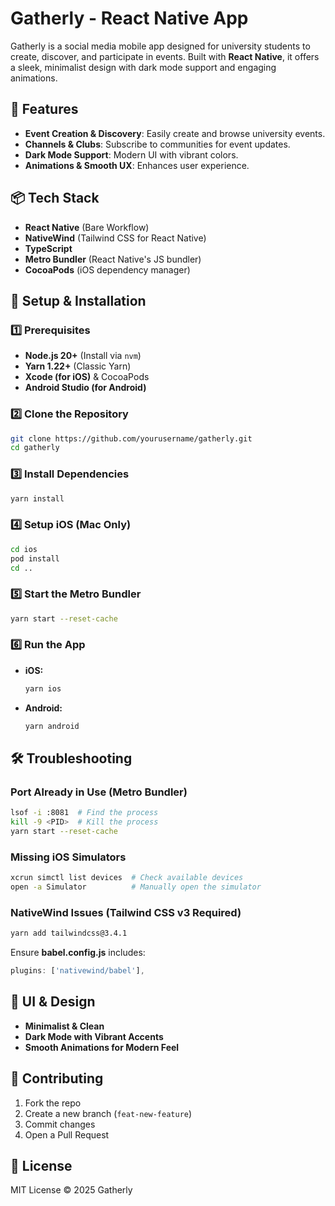 # Gatherly - React Native App

Gatherly is a social media mobile app designed for university students to create, discover, and participate in events. Built with **React Native**, it offers a sleek, minimalist design with dark mode support and engaging animations.

## 🚀 Features
- **Event Creation & Discovery**: Easily create and browse university events.
- **Channels & Clubs**: Subscribe to communities for event updates.
- **Dark Mode Support**: Modern UI with vibrant colors.
- **Animations & Smooth UX**: Enhances user experience.

## 📦 Tech Stack
- **React Native** (Bare Workflow)
- **NativeWind** (Tailwind CSS for React Native)
- **TypeScript**
- **Metro Bundler** (React Native's JS bundler)
- **CocoaPods** (iOS dependency manager)

## 🔧 Setup & Installation
### 1️⃣ Prerequisites
- **Node.js 20+** (Install via `nvm`)
- **Yarn 1.22+** (Classic Yarn)
- **Xcode (for iOS)** & CocoaPods
- **Android Studio (for Android)**

### 2️⃣ Clone the Repository
```sh
git clone https://github.com/yourusername/gatherly.git
cd gatherly
```

### 3️⃣ Install Dependencies
```sh
yarn install
```

### 4️⃣ Setup iOS (Mac Only)
```sh
cd ios
pod install
cd ..
```

### 5️⃣ Start the Metro Bundler
```sh
yarn start --reset-cache
```

### 6️⃣ Run the App
- **iOS:**
  ```sh
  yarn ios
  ```
- **Android:**
  ```sh
  yarn android
  ```

## 🛠 Troubleshooting
### Port Already in Use (Metro Bundler)
```sh
lsof -i :8081  # Find the process
kill -9 <PID>  # Kill the process
yarn start --reset-cache
```

### Missing iOS Simulators
```sh
xcrun simctl list devices  # Check available devices
open -a Simulator          # Manually open the simulator
```

### NativeWind Issues (Tailwind CSS v3 Required)
```sh
yarn add tailwindcss@3.4.1
```
Ensure **babel.config.js** includes:
```js
plugins: ['nativewind/babel'],
```

## 🎨 UI & Design
- **Minimalist & Clean**
- **Dark Mode with Vibrant Accents**
- **Smooth Animations for Modern Feel**

## 🤝 Contributing
1. Fork the repo
2. Create a new branch (`feat-new-feature`)
3. Commit changes
4. Open a Pull Request

## 📜 License
MIT License © 2025 Gatherly

